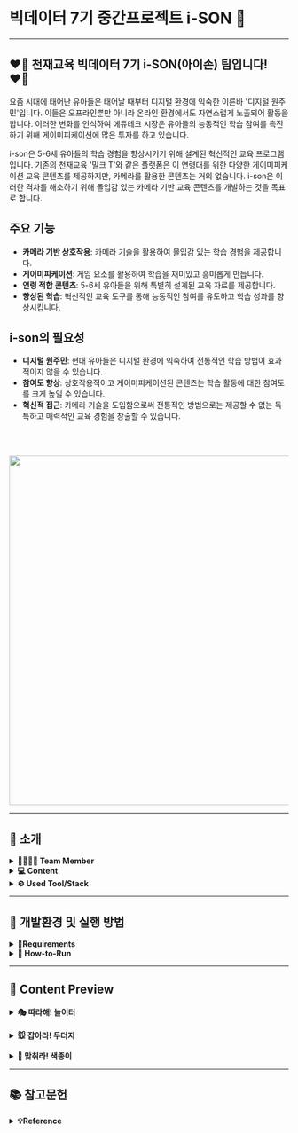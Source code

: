 # 빅데이터 7기 중간프로젝트 i-SON 👋
- - -
## **❤️‍🔥 천재교육 빅데이터 7기 i-SON(아이손) 팀입니다! ❤️‍🔥** 

요즘 시대에 태어난 유아들은 태어날 때부터 디지털 환경에 익숙한 이른바 '디지털 원주민'입니다. 이들은 오프라인뿐만 아니라 온라인 환경에서도 자연스럽게 노출되어 활동을 합니다. 이러한 변화를 인식하여 에듀테크 시장은 유아들의 능동적인 학습 참여를 촉진하기 위해 게이미피케이션에 많은 투자를 하고 있습니다.

i-son은 5-6세 유아들의 학습 경험을 향상시키기 위해 설계된 혁신적인 교육 프로그램입니다. 기존의 천재교육 '밀크 T'와 같은 플랫폼은 이 연령대를 위한 다양한 게이미피케이션 교육 콘텐츠를 제공하지만, 카메라를 활용한 콘텐츠는 거의 없습니다. i-son은 이러한 격차를 해소하기 위해 몰입감 있는 카메라 기반 교육 콘텐츠를 개발하는 것을 목표로 합니다.

## 주요 기능

- **카메라 기반 상호작용**: 카메라 기술을 활용하여 몰입감 있는 학습 경험을 제공합니다.
- **게이미피케이션**: 게임 요소를 활용하여 학습을 재미있고 흥미롭게 만듭니다.
- **연령 적합 콘텐츠**: 5-6세 유아들을 위해 특별히 설계된 교육 자료를 제공합니다.
- **향상된 학습**: 혁신적인 교육 도구를 통해 능동적인 참여를 유도하고 학습 성과를 향상시킵니다.

## i-son의 필요성

- **디지털 원주민**: 현대 유아들은 디지털 환경에 익숙하여 전통적인 학습 방법이 효과적이지 않을 수 있습니다.
- **참여도 향상**: 상호작용적이고 게이미피케이션된 콘텐츠는 학습 활동에 대한 참여도를 크게 높일 수 있습니다.
- **혁신적 접근**: 카메라 기술을 도입함으로써 전통적인 방법으로는 제공할 수 없는 독특하고 매력적인 교육 경험을 창출할 수 있습니다.

<br>

<br>
<p align="left">
  <img src=https://github.com/sunny7319/Hands_MediaPipe_project/assets/112309620/b554d8c6-7b6c-4d5a-9b91-c6f864487d60 width = "630px">


</p>

- - -

## **🤍 소개**

<details>
<summary> <b>👨‍👨‍👧‍👦 Team Member</b></summary><br>
  


</br>
<table>
  <tr>
    <td align="center">
      <a href="https://github.com/bgmbgm94">
        <img src="https://github.com/bgmbgm94.png" width="150px;" alt="경만"/>
        <br />
        <sub><b>👑 백경만</b><br>🙋‍♂️ 교육 컨텐츠 개발 및 발표</sub>
      </a>
    </td>
    <td align="center">
      <a href="https://github.com/pch229">
        <img src="https://github.com/pch229.png" width="150px;" alt="찬혁"/>
        <br />
        <sub><b>박찬혁</b><br>🙋‍♂️ DB 구축 및 문서 작업</sub>
      </a>
    </td>
    <td align="center">
      <a href="https://github.com/LeeMin-a">
        <img src="https://github.com/LeeMin-a.png" width="150px;" alt="민아"/>
        <br />
        <sub><b>이민아</b><br>🙋‍♀️ 웹 개발 및 Notion 담당</sub>
      </a>
    </td>
  </tr>
  <tr>
    <td align="center">
      <a href="https://github.com/choijouneun">
        <img src="https://github.com/choijouneun.png" width="150px;" alt="종은"/>
        <br />
        <sub><b>최종은</b><br>🙋‍♂️ 교육 컨텐츠 개발 및 인식모델 파인튜닝</sub>
      </a>
    </td>
    <td align="center">
      <a href="https://github.com/hanaSummer0701">
        <img src="https://github.com/hanaSummer0701.png" width="150px;" alt="하나"/>
        <br />
        <sub><b>장하나</b><br>🙋‍♀️ DB 구축 및 ppt 제작</sub>
      </a>
    </td>
    <td align="center">
      <a href="https://github.com/sunny7319">
        <img src="https://github.com/sunny7319.png" width="150px;" alt="선영"/>
        <br />
        <sub><b>민선영</b><br>🙋‍♀️ 웹개발 및 Github 담당</sub>
      </a>
    </td>
  </tr>
</table>
</details>

<details>
<summary> <b>💻 Content</b></summary><br>

</br>

-  **🎭 따라해! 놀이터** : 웹캠을 활용하여 유아들이 손을 통해 미리 학습된 그림자(개,고양이,나무,돌,해,...) 모양을 인식하면 해당 그림자에 맞는 이미지가 생성되는 게임으로, 5-7세 아이들의 소근육 발달에 도움을 줌. 

- **🐭 잡아라! 두더지** : 게임 내에서 요구하는 조건에 맞춰서 나타난 두더지 이미지를 잡아 없애는 게임으로. 5-7세 아이들의 언어발달과 더불어 소근육 발달에 도움을 줌.
  
- **📝 맞춰라! 색종이** : 게임내에 나타난 이미지를 보고 한글 교구를 이용하여 단어를 조합하는 게임으로, 5-7세 아이들의 언어발달과 더불어 한글 교구를 통한 소근육 발달에 도움을 줌.
</details>


<details>
<summary> <b>⚙️ Used Tool/Stack</b></summary><br>

</br>
<p align="left">

<img alt="Python" src ="https://img.shields.io/badge/Python-3776AB.svg?&style=for-the-badge&logo=Python&logoColor=white"/>
<img alt="TensorFlow" src ="https://img.shields.io/badge/TensorFlow-1677FF.svg?&style=for-the-badge&logo=TensorFlow&logoColor=black"/>
<img alt="PyTorch" src ="https://img.shields.io/badge/PyTorch-EE4C2C.svg?&style=for-the-badge&logo=PyTorch&logoColor=white"/>
<img alt="OpenCV" src ="https://img.shields.io/badge/OpenCV-5C3EE8.svg?&style=for-the-badge&logo=OpenCV&logoColor=white"/>
<img alt="numpy" src ="https://img.shields.io/badge/numpy-013243.svg?&style=for-the-badge&logo=numpy&logoColor=white"/>
<img alt="OpenAI" src ="https://img.shields.io/badge/OpenAI-412991.svg?&style=for-the-badge&logo=OpenAI&logoColor=white"/>
<img alt="Anaconda" src ="https://img.shields.io/badge/Anaconda-44A833.svg?&style=for-the-badge&logo=Anaconda&logoColor=black"/>
<img alt="Flask" src ="https://img.shields.io/badge/Flask-000000.svg?&style=for-the-badge&logo=Flask&logoColor=white"/>
<img alt="postgresql" src ="https://img.shields.io/badge/postgresql-4169E1.svg?&style=for-the-badge&logo=postgresql&logoColor=white"/>
<img alt="SQLAlchemy" src ="https://img.shields.io/badge/SQLAlchemy-D71F00.svg?&style=for-the-badge&logo=SQLAlchemy&logoColor=white"/>
<img src = "https://img.shields.io/badge/visualstudiocode-007ACC.svg?&style=for-the-badge&logo=visualstudiocode&logoColor=white"/>
<img alt="Github" src = "https://img.shields.io/badge/github-181717.svg?&style=for-the-badge&logo=Github&logoColor=white"/>
<img alt="git" src = "https://img.shields.io/badge/git-F05032.svg?&style=for-the-badge&logo=Git&logoColor=white"/>

</p>
</details>




- - -
## **🩶 개발환경 및 실행 방법**
<details>
<summary><b>📄Requirements</b></summary>

  <br>
    - python==3.12.3
  <br>
    - numpy==1.26.4
  <br>
    - flask==3.0.3
  <br>
    - flask-sqlalchemy==3.1.1
  <br>
    - psycopg2==2.9.9
  <br>
    - opencv-python==4.9.0.80
  <br>
    - mediapipe==0.10.14
  <br>
    - cvzone==1.6.1
  <br>
    - tensorflow==2.16.1
  <br>
    - apscheduler==3.10.4
  <br>
    - torch==2.3.0
  <br>
    - torchvision==0.18.0
  <br>

  </details>

<details>
<summary><b>🏃 How-to-Run</b></summary>

  ### conda install
  미니콘다(혹은 아나콘다) 설치(Just me)
  링크: https://docs.anaconda.com/free/miniconda/
  ### conda venv create(가상환경 이름: venv_ai)
  
  ```cmd
  conda create -n venv_ai python==3.12.3 numpy==1.26.4 flask==3.0.3 flask-sqlalchemy==3.1.1 psycopg2==2.9.9 watchdog==4.0.1 pip
  ```

  ### Folder Movement
  ```bash
  cd anaconda3\envs\(이름)\Hands_MediaPipe_project
  ```

  ### pakeage install
  `Hands_MediaPipe_project` 디렉토리에서
  ```bash
  -m pip install -r requirements.txt
  ```

  ### App run 
  `Hands_MediaPipe_project` 디렉토리에서
  ```bash
  python server.py
  ```

  <br>

</details>

- - -
## **🖤 Content Preview**
<details>
  <summary><b>🎭 따라해! 놀이터</b></summary>
  <p align='left'>
    <img src="https://github.com/sunny7319/Hands_MediaPipe_project/assets/112309620/b11b513b-a5f8-4c3f-be94-f3416fda1e2a" width="400px">
    <img src="https://github.com/sunny7319/Hands_MediaPipe_project/assets/112309620/ba513746-2b2e-40d3-a921-6aac039dabf7" width="400px">
    <img src="https://github.com/sunny7319/Hands_MediaPipe_project/assets/112309620/672430ba-5263-4385-a487-63d5a7da06a2" width="400px">
    <img src="https://github.com/sunny7319/Hands_MediaPipe_project/assets/112309620/5de352bd-bafd-46f0-b4d6-ce5814557235" width="400px">
    <img src="https://github.com/sunny7319/Hands_MediaPipe_project/assets/112309620/95b9efe2-c945-4970-ae55-d575c09d4e6a" width="400px">
    <img src="https://github.com/sunny7319/Hands_MediaPipe_project/assets/112309620/8d53f9b1-a962-41da-94c9-c44f4f2013a6" width="400px">
    <img src="https://github.com/sunny7319/Hands_MediaPipe_project/assets/112309620/1fed8379-ac87-4f0c-9b00-0377a2150e89" width="400px">
  </p>
</details>


<br>

<details>
<summary><b>🐭 잡아라! 두더지</b></summary>
  <p align='left'>
    <img src = "https://github.com/sunny7319/Hands_MediaPipe_project/assets/112309620/d982a1a3-df0f-4e6e-9f21-21092132a8ff" width = "400px">
    <img src = "https://github.com/sunny7319/Hands_MediaPipe_project/assets/112309620/89f06893-50ad-4219-9cb5-5866c8537138" width = "400px">
    <img src = "https://github.com/sunny7319/Hands_MediaPipe_project/assets/112309620/a62dcc45-b309-4691-aa3e-f081c6a50a89" width = "400px">
    <img src = "https://github.com/sunny7319/Hands_MediaPipe_project/assets/112309620/9ce37cde-c6af-4f58-b45b-6a87c170087d" width = "400px">

</details>

<br>

<details>
<summary><b>📝 맞춰라! 색종이</b></summary>
  <p align='left'>
    <img src = "https://github.com/sunny7319/Hands_MediaPipe_project/assets/112309620/6299a5e0-4de9-48d9-b0eb-dd886d41c8ee" width = "400px">
    <img src = "https://github.com/sunny7319/Hands_MediaPipe_project/assets/112309620/e001d7a3-6296-4b7d-8927-0c03044cd7e9" width = "400px">
    <img src = "https://github.com/sunny7319/Hands_MediaPipe_project/assets/112309620/a6a09329-c49f-4670-a904-ef640fe4b754" width = "400px">
    <img src = "https://github.com/sunny7319/Hands_MediaPipe_project/assets/112309620/832d4e80-7433-4309-abfc-376227f02e86" width = "400px">
    <img src = "https://github.com/sunny7319/Hands_MediaPipe_project/assets/112309620/a3a32cfb-3de8-40c2-a93d-014dc50830b5" width = "400px">
    <img src = "https://github.com/sunny7319/Hands_MediaPipe_project/assets/112309620/126303ff-cdaf-4755-8bf5-76c522fd63b7" width = "400px">
  </p>
</details>

- - -
## **📚 참고문헌**
<details>
<summary><b>💡Reference </b></summary>
<br>

- Prensky, M. (2001a). Digital natives, digital immigrants part 1. On the horizon, 9(5), 1-6.
- 이지우, 박유정. (2022). 게이미피케이션 기반 국내 유아교육 앱(app) 분석. 열린유아교육연구, 27(6), 29-52, 
10.20437/KOAECE27-6-02
- 백정열 (2018). 에듀테크의 기술 및 콘텐츠 동향. 정보통신기술진흥센터(1855), 14-28. 
- 김진수, 박남제 (2019). 게이미피케이션을 활용한 초등학생 블록체인기술 핵심원리 교육 탐구. 정보교육학회논문지, 23(2), 
141-148. 
- Kim, Kuyng-chul, Oh, Ah-reum, “A Study on the imaginative narratives of children using Augmented Reality (AR)-based 
educational play content”, Journal of Children's Media & Education , Vol. 20, No. 1, 169-195, Mar 2021.  이하 Kim, Oh. 
- 아시아경제) 투자 혹한기에도 에듀테크 기업엔 수백억대 뭉칫돈 몰린다   https://cm.asiae.co.kr/article/2022112508303826390 
- 이투데이) 국내 에듀테크 시장 2026년 11조원 전망…"공교육과 결합 추진"   https://www.etoday.co.kr/news/view/2285141 
- Kim, Oh.
</details>
